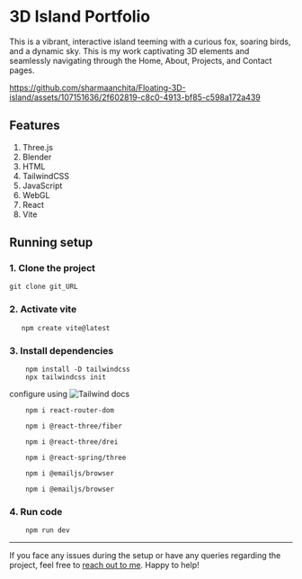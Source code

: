 # 3D Island Portfolio
This is a vibrant, interactive island teeming with a curious fox, soaring birds, and a dynamic sky. This is my work captivating 3D elements and seamlessly navigating through the Home, About, Projects, and Contact pages. 

https://github.com/sharmaanchita/Floating-3D-island/assets/107151636/2f602819-c8c0-4913-bf85-c598a172a439

## Features
1. Three.js
2. Blender
3. HTML
4. TailwindCSS
5. JavaScript
6. WebGL
7. React
8. Vite

## Running setup
###  1. Clone the project
```
git clone git_URL
```
### 2. Activate vite
```
   npm create vite@latest 
```
### 3. Install dependencies
```
    npm install -D tailwindcss
    npx tailwindcss init
```
configure using ![Tailwind docs](https://tailwindcss.com/docs/installation)
```
    npm i react-router-dom 
```
```
    npm i @react-three/fiber
```
```
    npm i @react-three/drei
```
```
    npm i @react-spring/three
```
```
    npm i @emailjs/browser
```
```
    npm i @emailjs/browser
```
### 4. Run code
```
    npm run dev
```
____

If you face any issues during the setup or have any queries regarding the project, feel free to [reach out to me](www.linkedin.com/in/anchita-sharmaa). Happy to help!
